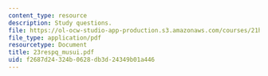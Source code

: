 ```yaml
---
content_type: resource
description: Study questions.
file: https://ol-ocw-studio-app-production.s3.amazonaws.com/courses/21h-522-japan-in-the-age-of-the-samurai-history-and-film-fall-2006/f2687d24324b0628db3d24349b01a446_23respq_musui.pdf
file_type: application/pdf
resourcetype: Document
title: 23respq_musui.pdf
uid: f2687d24-324b-0628-db3d-24349b01a446
---
```

